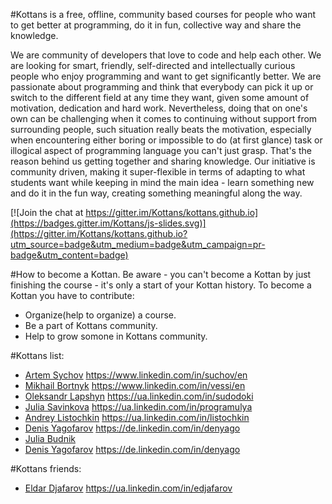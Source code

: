 #Kottans is a free, offline, community based courses for people who want to get better at programming, do it in fun, collective way and share the knowledge.

We are community of developers that love to code and help each other. We are looking for smart, friendly, self-directed and intellectually curious people who enjoy programming and want to get significantly better.
We are passionate about programming and think that everybody can pick it up or switch to the different field at any time they want, given some amount of motivation, dedication and hard work. Nevertheless, doing that on one's own can be challenging when it comes to continuing without support from surrounding people, such situation really beats the motivation, especially when encountering either boring or impossible to do (at first glance) task or illogical aspect of programming language you can't just grasp. That's the reason behind us getting together and sharing knowledge. Our initiative is community driven, making it super-flexible in terms of adapting to what students want while keeping in mind the main idea - learn something new and do it in the fun way, creating something meaningful along the way.

[![Join the chat at https://gitter.im/Kottans/kottans.github.io](https://badges.gitter.im/Kottans/js-slides.svg)](https://gitter.im/Kottans/kottans.github.io?utm_source=badge&utm_medium=badge&utm_campaign=pr-badge&utm_content=badge)

#How to become a Kottan. 
Be aware - you can't become a Kottan by just finishing the course - it's only a start of your Kottan history. To become a Kottan you have to contribute:
- Organize(help to organize) a course.
- Be a part of Kottans community.
- Help to grow somone in Kottans community.

#Kottans list:
- [Artem Sychov](https://github.com/suchov) https://www.linkedin.com/in/suchov/en
- [Mikhail Bortnyk](https://github.com/vessi) https://www.linkedin.com/in/vessi/en
- [Oleksandr Lapshyn](https://github.com/sudodoki) https://ua.linkedin.com/in/sudodoki
- [Julia Savinkova](https://github.com/programulya) https://ua.linkedin.com/in/programulya
- [Andrey Listochkin](https://github.com/listochkin) https://ua.linkedin.com/in/listochkin
- [Denis Yagofarov](https://github.com/denyago) https://de.linkedin.com/in/denyago
- [Julia Budnik](https://github.com/mayosh)
- [Denis Yagofarov](https://github.com/denyago) https://de.linkedin.com/in/denyago

#Kottans friends:
- [Eldar Djafarov](https://github.com/edjafarov) https://ua.linkedin.com/in/edjafarov
